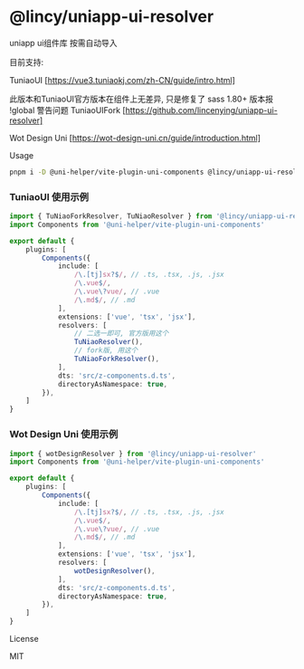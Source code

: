 # @lincy/uniapp-ui-resolver

uniapp ui组件库 按需自动导入

目前支持:

TuniaoUI [https://vue3.tuniaokj.com/zh-CN/guide/intro.html]

此版本和TuniaoUI官方版本在组件上无差异, 只是修复了 sass 1.80+ 版本报 !global 警告问题
TuniaoUIFork [https://github.com/lincenying/uniapp-ui-resolver]

Wot Design Uni [https://wot-design-uni.cn/guide/introduction.html]

Usage

```bash
pnpm i -D @uni-helper/vite-plugin-uni-components @lincy/uniapp-ui-resolver
```

### TuniaoUI 使用示例
```ts
import { TuNiaoForkResolver, TuNiaoResolver } from '@lincy/uniapp-ui-resolver'
import Components from '@uni-helper/vite-plugin-uni-components'

export default {
    plugins: [
        Components({
            include: [
                /\.[tj]sx?$/, // .ts, .tsx, .js, .jsx
                /\.vue$/,
                /\.vue\?vue/, // .vue
                /\.md$/, // .md
            ],
            extensions: ['vue', 'tsx', 'jsx'],
            resolvers: [
                // 二选一即可, 官方版用这个
                TuNiaoResolver(),
                // fork版, 用这个
                TuNiaoForkResolver(),
            ],
            dts: 'src/z-components.d.ts',
            directoryAsNamespace: true,
        }),
    ]
}
```

### Wot Design Uni 使用示例
```ts
import { wotDesignResolver } from '@lincy/uniapp-ui-resolver'
import Components from '@uni-helper/vite-plugin-uni-components'

export default {
    plugins: [
        Components({
            include: [
                /\.[tj]sx?$/, // .ts, .tsx, .js, .jsx
                /\.vue$/,
                /\.vue\?vue/, // .vue
                /\.md$/, // .md
            ],
            extensions: ['vue', 'tsx', 'jsx'],
            resolvers: [
                wotDesignResolver(),
            ],
            dts: 'src/z-components.d.ts',
            directoryAsNamespace: true,
        }),
    ]
}
```

License

MIT
